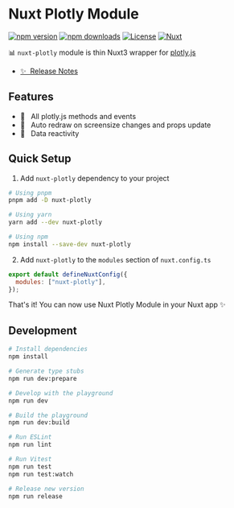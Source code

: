 # Nuxt Plotly Module

[![npm version][npm-version-src]][npm-version-href]
[![npm downloads][npm-downloads-src]][npm-downloads-href]
[![License][license-src]][license-href]
[![Nuxt][nuxt-src]][nuxt-href]

📊 `nuxt-plotly` module is thin Nuxt3 wrapper for [plotly.js](https://plotly.com/javascript/)

- [✨ &nbsp;Release Notes](/CHANGELOG.md)
  <!-- - [🏀 Online playground](https://stackblitz.com/github/your-org/nuxt-plotly?file=playground%2Fapp.vue) -->
  <!-- - [📖 &nbsp;Documentation](https://example.com) -->

## Features

<!-- Highlight some of the features your module provide here -->

- 🎇 &nbsp; All plotly.js methods and events
- 🗾 &nbsp; Auto redraw on screensize changes and props update
- 🚀 &nbsp; Data reactivity

## Quick Setup

1. Add `nuxt-plotly` dependency to your project

```bash
# Using pnpm
pnpm add -D nuxt-plotly

# Using yarn
yarn add --dev nuxt-plotly

# Using npm
npm install --save-dev nuxt-plotly
```

2. Add `nuxt-plotly` to the `modules` section of `nuxt.config.ts`

```js
export default defineNuxtConfig({
  modules: ["nuxt-plotly"],
});
```

That's it! You can now use Nuxt Plotly Module in your Nuxt app ✨

## Development

```bash
# Install dependencies
npm install

# Generate type stubs
npm run dev:prepare

# Develop with the playground
npm run dev

# Build the playground
npm run dev:build

# Run ESLint
npm run lint

# Run Vitest
npm run test
npm run test:watch

# Release new version
npm run release
```

<!-- Badges -->

[npm-version-src]: https://img.shields.io/npm/v/nuxt-plotly/latest.svg?style=flat&colorA=18181B&colorB=28CF8D
[npm-version-href]: https://npmjs.com/package/nuxt-plotly
[npm-downloads-src]: https://img.shields.io/npm/dm/nuxt-plotly.svg?style=flat&colorA=18181B&colorB=28CF8D
[npm-downloads-href]: https://npmjs.com/package/nuxt-plotly
[license-src]: https://img.shields.io/npm/l/nuxt-plotly.svg?style=flat&colorA=18181B&colorB=28CF8D
[license-href]: https://npmjs.com/package/nuxt-plotly
[nuxt-src]: https://img.shields.io/badge/Nuxt-18181B?logo=nuxt.js
[nuxt-href]: https://nuxt.com
